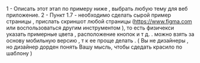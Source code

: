 1 - Описать этот этап по примеру ниже , выбрать любую тему для веб приложение.
2 - Пункт 1.7 - необходимо сделать сырой пример страницы , прислать скриншот любой страницы (https://www.figma.com или воспользоваться другим инструментом ), то есть физичекси указать примерные цвета , расположение кнопок и т д. . можно взять за основу мобильную версию , т к ее проще делать . ( Вы не дизайнеры , но дизайнер дорден понять Вашу мысль, чтобы сдедать красило по шаблону )
